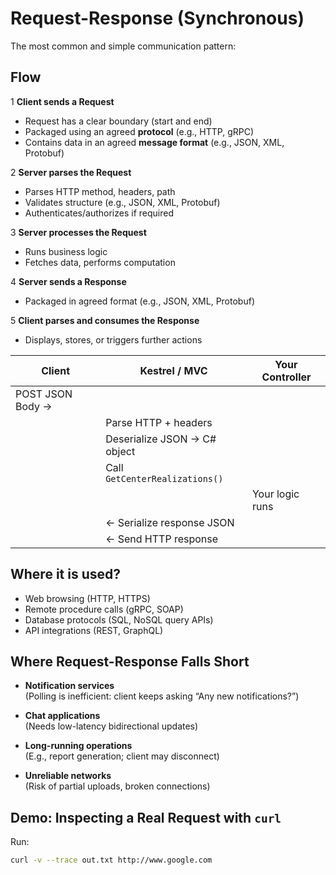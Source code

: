 # Request-Response (Synchronous)

The most common and simple communication pattern:

## Flow
1 **Client sends a Request**
- Request has a clear boundary (start and end)  
- Packaged using an agreed **protocol** (e.g., HTTP, gRPC)  
- Contains data in an agreed **message format** (e.g., JSON, XML, Protobuf)

2 **Server parses the Request**
- Parses HTTP method, headers, path 
- Validates structure (e.g., JSON, XML, Protobuf)  
- Authenticates/authorizes if required

3️ **Server processes the Request**  
- Runs business logic  
- Fetches data, performs computation  

4 **Server sends a Response**  
- Packaged in agreed format (e.g., JSON, XML, Protobuf)  

5 **Client parses and consumes the Response**  
- Displays, stores, or triggers further actions  

| Client           | Kestrel / MVC                  | Your Controller |
| ---------------- | ------------------------------ | --------------- |
| POST JSON Body → |                                |                 |
|                  | Parse HTTP + headers           |                 |
|                  | Deserialize JSON → C# object   |                 |
|                  | Call `GetCenterRealizations()` |                 |
|                  |                                | Your logic runs |
|                  | ← Serialize response JSON      |                 |
|                  | ← Send HTTP response           |                 |


## Where it is used?
- Web browsing (HTTP, HTTPS)
- Remote procedure calls (gRPC, SOAP)
- Database protocols (SQL, NoSQL query APIs)
- API integrations (REST, GraphQL)

## Where Request-Response Falls Short

- **Notification services**  
  (Polling is inefficient: client keeps asking “Any new notifications?”)
  
- **Chat applications**  
  (Needs low-latency bidirectional updates)

- **Long-running operations**  
  (E.g., report generation; client may disconnect)

- **Unreliable networks**  
  (Risk of partial uploads, broken connections)

## Demo: Inspecting a Real Request with `curl`
Run:
```bash
curl -v --trace out.txt http://www.google.com
```
